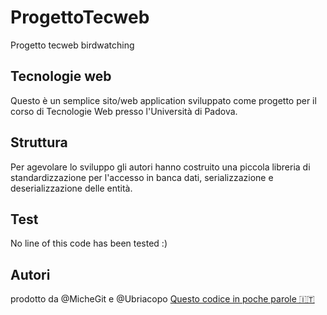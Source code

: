 # ProgettoTecweb
Progetto tecweb birdwatching

## Tecnologie web
Questo è un semplice sito/web application sviluppato come progetto per il corso di Tecnologie Web presso l'Università di Padova.

## Struttura
Per agevolare lo sviluppo gli autori hanno costruito una piccola libreria di standardizzazione per l'accesso in banca dati, serializzazione e deserializzazione delle entità.

## Test
No line of this code has been tested :)

## Autori
prodotto da @MicheGit e @Ubriacopo
[Questo codice in poche parole 🇮🇹](https://youtu.be/BG7QTDaWQKY)

